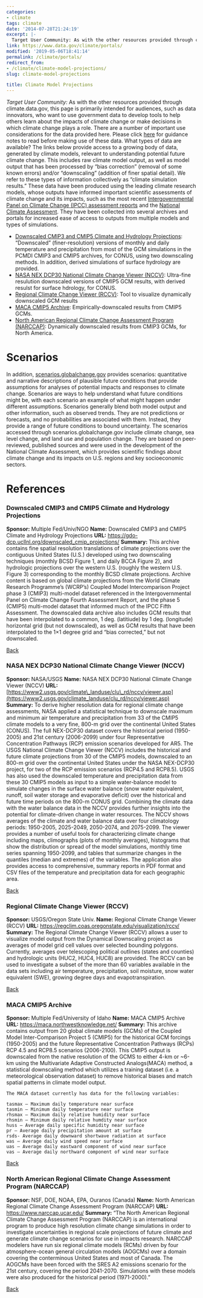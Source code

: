```yaml
---
categories:
- climate
tags: climate
date: '2014-07-28T21:24:19'
excerpt: |-
  Target User Community: As with the other resources provided through climate.data.gov, this page is primarily intended for audiences, such as data innovators, who want to use government data to develop tools to help others learn …
link: https://www.data.gov/climate/portals/
modified: '2019-05-06T18:41:14'
permalink: /climate/portals/
redirect_from:
- /climate/climate-model-projections/
slug: climate-model-projections

title: Climate Model Projections
---
```


<div id="begin"></div>

_Target User Community:_ As with the other resources provided through climate.data.gov, this page is primarily intended for audiences, such as data innovators, who want to use government data to develop tools to help others learn about the impacts of climate change or make decisions in which climate change plays a role. There are a number of important use considerations for the data provided here. Please click [here](../climate-model-projections-guidance-notes/) for guidance notes to read before making use of these data. What types of data are available? The links below provide access to a growing body of data, generated by climate models, relevant to understanding potential future climate change. This includes raw climate model output, as well as model output that has been processed by “bias correction” (removal of some known errors) and/or “downscaling” (addition of finer spatial detail). We refer to these types of information collectively as “climate simulation results.” These data have been produced using the leading climate research models, whose outputs have informed important scientific assessments of climate change and its impacts, such as the most recent [Intergovernmental Panel on Climate Change (IPCC) assessment reports](https://www.ipcc.ch/) and the [National Climate Assessment](https://nca2014.globalchange.gov). They have been collected into several archives and portals for increased ease of access to outputs from multiple models and types of simulations.

* [Downscaled CMIP3 and CMIP5 Climate and Hydrology Projections](#downscaled-cmip3-and-cmip5-climate-and-hydrology-projections): “Downscaled” (finer-resolution) versions of monthly and daily temperature and precipitation from most of the GCM simulations in the PCMDI CMIP3 and CMIP5 archives, for CONUS, using two downscaling methods. In addition, derived simulations of surface hydrology are provided.
* [NASA NEX DCP30 National Climate Change Viewer (NCCV)](#nasa-nex-dcp30-national-climate-change-viewer-(nccv)): Ultra-fine resulution downscaled versions of CMIP5 GCM results, with derived resulst for surface hdrology, for CONUS.
* [Regional Climate Change Viewer (RCCV)](#regional-climate-change-viewer-(rccv)): Tool to visualize dynamically downscaled GCM results
* [MACA CMIP5 Archive](#maca-cmip5-archive): Empirically-downscaled results from CMIP5 GCMs.
* [North American Regional Climate Change Assessment Program (NARCCAP)](#north-american-regional-climate-change-assessment-program-(narccap)): Dynamically downscaled results from CMIP3 GCMs, for North America.

Scenarios
=========

In addition, [scenarios.globalchange.gov](https://scenarios.globalchange.gov) provides scenarios: quantitative and narrative descriptions of plausible future conditions that provide assumptions for analyses of potential impacts and responses to climate change. Scenarios are ways to help understand what future conditions might be, with each scenario an example of what might happen under different assumptions. Scenarios generally blend both model output and other information, such as observed trends. They are not predictions or forecasts, and no probabilities are associated with them. Instead, they provide a range of future conditions to bound uncertainty. The scenarios accessed through scenarios.globalchange.gov include climate change, sea level change, and land use and population change. They are based on peer-reviewed, published sources and were used in the development of the National Climate Assessment, which provides scientific findings about climate change and its impacts on U.S. regions and key socioeconomic sectors.

References
==========

### Downscaled CMIP3 and CMIP5 Climate and Hydrology Projections
**Sponsor:** Multiple Fed/Univ/NGO
**Name:** Downscaled CMIP3 and CMIP5 Climate and Hydrology Projections
**URL:** https://gdo-dcp.ucllnl.org/downscaled_cmip_projections/
**Summary:**
This archive contains fine spatial resolution translations of climate projections over the contiguous United States (U.S.) developed using two downscaling techniques (monthly BCSD Figure 1, and daily BCCA Figure 2), and hydrologic projections over the western U.S. (roughly the western U.S. Figure 3) corresponding to the monthly BCSD climate projections. Archive content is based on global climate projections from the World Climate Research Programme’s (WCRP’s) Coupled Model Intercomparison Project phase 3 (CMIP3) multi-model dataset referenced in the Intergovernmental Panel on Climate Change Fourth Assessment Report, and the phase 5 (CMIP5) multi-model dataset that informed much of the IPCC Fifth Assessment. The downscaled data archive also includes GCM results that have been interpolated to a common, 1 deg. (latitiude) by 1 deg. (longitude) horizontal grid (but not downscaled), as well as GCM results that have been interpolated to the 1×1 degree grid and “bias corrected,” but not downscaled.

[Back](#begin)

### NASA NEX DCP30 National Climate Change Viewer (NCCV)
**Sponsor:** NASA/USGS
**Name:** NASA NEX DCP30 National Climate Change Viewer (NCCV)
**URL:** [https://www2.usgs.gov/climate\_landuse/clu\_rd/nccv/viewer.asp](https://www2.usgs.gov/climate_landuse/clu_rd/nccv/viewer.asp)
**Summary:**
To derive higher resolution data for regional climate change assessments, NASA applied a statistical technique to downscale maximum and minimum air temperature and precipitation from 33 of the CMIP5 climate models to a very fine, 800-m grid over the continental United States (CONUS). The full NEX-DCP30 dataset covers the historical period (1950-2005) and 21st century (2006-2099) under four Representative Concentration Pathways (RCP) emission scenarios developed for AR5. The USGS National Climate Change Viewer (NCCV) includes the historical and future climate projections from 30 of the CMIP5 models, downscaled to an 800-m grid over the continental United States under the NASA NEX-DCP30 project, for two of the RCP emission scenarios (RCP4.5 and RCP8.5). USGS has also used the downscaled temperature and precipitation data from these 30 CMIP5 models as input to a simple water-balance model to simulate changes in the surface water balance (snow water equivalent, runoff, soil water storage and evaporative deficit) over the historical and future time periods on the 800-m CONUS grid. Combining the climate data with the water balance data in the NCCV provides further insights into the potential for climate-driven change in water resources. The NCCV shows averages of the climate and water balance data over four climatology periods: 1950-2005, 2025-2049, 2050-2074, and 2075-2099. The viewer provides a number of useful tools for characterizing climate change including maps, climographs (plots of monthly averages), histograms that show the distribution or spread of the model simulations, monthly time series spanning 1950-2099, and tables that summarize changes in the quantiles (median and extremes) of the variables. The application also provides access to comprehensive, summary reports in PDF format and CSV files of the temperature and precipitation data for each geographic area.

[Back](#begin)

### Regional Climate Change Viewer (RCCV)
**Sponsor:** USGS/Oregon State Univ.
**Name:** Regional Climate Change Viewer (RCCV)
**URL:** https://regclim.coas.oregonstate.edu/visualization/rccv/
**Summary:**
The Regional Climate Change Viewer (RCCV) allows a user to visualize model output from the Dynamical Downscaling project as averages of model grid cell values over selected bounding polygons. Currently, averages over telescoping political outlines (states and counties) and hydrologic units (HUC2, HUC4, HUC8) are provided. The RCCV can be used to investigate a subset of the more than 60 variables available in the data sets including air temperature, precipitation, soil moisture, snow water equivalent (SWE), growing degree days and evapotranspiration.

[Back](#begin)

### MACA CMIP5 Archive
**Sponsor:** Multiple Fed/University of Idaho
**Name:** MACA CMIP5 Archive
**URL:** https://maca.northwestknowledge.net/
**Summary:**
This archive contains output from 20 global climate models (GCMs) of the Coupled Model Inter-Comparison Project 5 (CMIP5) for the historical GCM forcings (1950-2005) and the future Representative Concentration Pathways (RCPs) RCP 4.5 and RCP8.5 scenarios (2006-2100). This CMIP5 output is downscaled from the native resolution of the GCMS to either 4-km or ~6-km using the Multivariate Adaptive Constructed Analogs(MACA) method, a statistical downscaling method which utilizes a training dataset (i.e. a meteorological observation dataset) to remove historical biases and match spatial patterns in climate model output.

    The MACA dataset currently has data for the following variables:

    tasmax – Maximum daily temperature near surface
    tasmin – Minimum daily temperature near surface
    rhsmax – Maximum daily relative humidity near surface
    rhsmin – Minimum daily relative humdity near surface
    huss – Average daily specific humidity near surface
    pr – Average daily precipitation amount at surface
    rsds- Average daily downward shortwave radiation at surface
    was – Average daily wind speed near surface
    uas – Average daily eastward component of wind near surface
    vas – Average daily northward component of wind near surface

[Back](#begin)

### North American Regional Climate Change Assessment Program (NARCCAP)
**Sponsor:** NSF, DOE, NOAA, EPA, Ouranos (Canada)
**Name:** North American Regional Climate Change Assessment Program (NARCCAP)
**URL:** https://www.narccap.ucar.edu/
**Summary:**
“The North American Regional Climate Change Assessment Program (NARCCAP) is an international program to produce high resolution climate change simulations in order to investigate uncertainties in regional scale projections of future climate and generate climate change scenarios for use in impacts research.
    NARCCAP modelers have run six regional climate models (RCMs) driven by four atmosphere-ocean general circulation models (AOGCMs) over a domain covering the conterminous United States and most of Canada. The AOGCMs have been forced with the SRES A2 emissions scenario for the 21st century, covering the period 2041-2070. Simulations with these models were also produced for the historical period (1971-2000).”

[Back](#begin)
